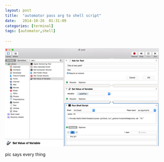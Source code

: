 ```yaml
---
layout: post
title:  "automator pass arg to shell script"
date:   2014-10-26	01:31:09
categories: [terminal]
tags: [automator,shell]

---
```


<img src="/resources/2014/10/26/1.jpg" alt="Drawing" style="width: 800px;"/>

pic says every thing
